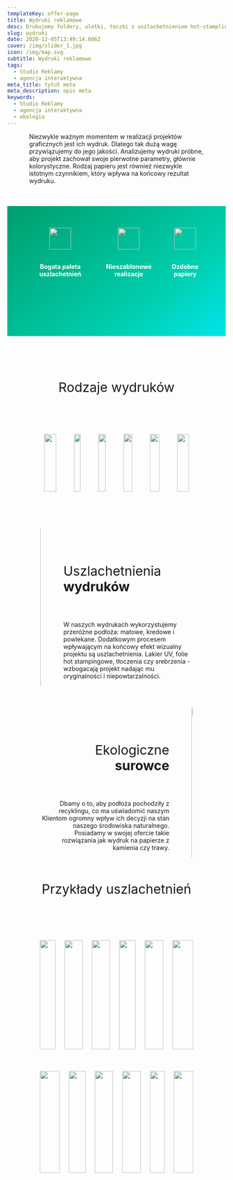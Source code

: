 ```yaml
---
templateKey: offer-page
title: Wydruki reklamowe
desc: Drukujemy foldery, ulotki, teczki z uszlachetnieniem hot-stamplingowym.
slug: wydruki
date: 2020-12-05T13:49:14.606Z
cover: /img/slider_1.jpg
icon: /img/map.svg
subtitle: Wydruki reklamowe
tags:
  - Studio Reklamy
  - agencja interaktywna
meta_title: tytuł meta
meta_description: opis meta
keywords:
  - Studio Reklamy
  - agencja interaktywna
  - ekologia
---
```

<div style="margin-left:10%;margin-right:10%">
<p>Niezwykle ważnym momentem w realizacji projektów graficznych jest ich wydruk. Dlatego tak dużą wagę przywiązujemy do jego jakości. Analizujemy wydruki próbne, aby projekt zachował swoje pierwotne parametry, głównie kolorystyczne. Rodzaj papieru jest również niezwykle istotnym czynnikiem, który wpływa na końcowy rezultat wydruku. </p>
</div>

<div style="margin-top:50px;min-height:200px;text-align:center;background-image: linear-gradient(141deg, rgb(0, 158, 108) 0%, rgb(0, 209, 178) 71%, rgb(0, 230, 235) 100%);padding:50px;color:white" class="columns">

<div class="column">
<img src="/img/offer-icons/paleta.svg" width="50px" />
<br><br>
<p><b>Bogata paleta uszlachetnień</b></p>
</div>

<div class="column">
<img src="/img/offer-icons/nieszablonowe-realizacje.svg" width="50px" />
<br><br>
<p><b>Nieszablonowe realizacje</b></p>
</div>

<div class="column">
<img src="/img/offer-icons/ozdobne-papiery.svg" width="50px" />
<br><br>
<p><b>Ozdobne papiery</b></p>
</div>

</div>

<p style="font-size:30px;text-align:center;margin-top:100px"> Rodzaje wydruków </p>
<div style="text-align:center;padding:50px;margin-left:5%;margin-right:5%" class="columns">

<div class="column" style="margin:10px">
<img class="oimg" src="https://artopen.netlify.app/img/wydruki-form/wizytowki.png" width="100%" />
<br><br>
<p><b>Wizytówki</b></p>
</div>

<div class="column" style="margin:10px">
<img class="oimg" src="https://artopen.netlify.app/img/wydruki-form/ulotka.png" width="100%" />
<br><br>
<p><b>Ulotki</b></p>
</div>

<div class="column" style="margin:10px">
<img class="oimg" src="https://artopen.netlify.app/img/wydruki-form/teczka.png" width="100%" />
<br><br>
<p><b>Teczki</b></p>
</div>

<div class="column" style="margin:10px">
<img class="oimg" src="https://artopen.netlify.app/img/wydruki-form/plakat.png" width="100%" />
<br><br>
<p><b>Plakaty</b></p>
</div>

<div class="column" style="margin:10px">
<img class="oimg" src="https://artopen.netlify.app/img/wydruki-form/katalog.png" width="100%" />
<br><br>
<p><b>Katalogi</b></p>
</div>

<div class="column" style="margin:10px">
<img class="oimg" src="https://artopen.netlify.app/img/wydruki-form/publikacja.png" width="100%" />
<br><br>
<p><b>Publikacje</b></p>
</div>

</div>


<div class="columns" style="margin-left:10%;margin-right:10%;padding:5%">
<div class="column" style="padding:0px">
<img class="oimg" width="100%" src="https://artopen.pl/images/2020/04/07/wizytowki-cargo.jpg" />
</div>
<div class="column" style="margin-top:50px;padding-left:30px">
<p style="font-size:30px">Uszlachetnienia<b> wydruków</b></p>
<br>
<p>
W naszych wydrukach wykorzystujemy przeróżne podłoża: matowe, kredowe i powlekane. Dodatkowym procesem wpływającym na końcowy efekt wizualny projektu są uszlachetnienia. Lakier UV, folie hot stampingowe, tłoczenia czy srebrzenia - wzbogacają projekt nadając mu oryginalności i niepowtarzalności.
</p>
</div>

</div>

<div class="columns" style="margin-left:10%;margin-right:10%;padding:5%">
<div class="column" style="margin-top:50px;text-align:right;padding-right:30px">
<p style="font-size:30px">Ekologiczne <b>surowce</b></p>
<br>
<p>
Dbamy o to, aby podłoża pochodziły z recyklingu, co ma uświadomić naszym Klientom ogromny wpływ ich decyzji na stan naszego środowiska naturalnego. Posiadamy w swojej ofercie takie rozwiązania jak wydruk na papierze z kamienia czy trawy.
</p>
</div>
<div class="column" style="padding:0px">
<img class="oimg" width="100%" src="https://artopen.pl/images/2020/04/07/eko-duo.jpg" />
</div>
</div>

<div style="margin-left:5%;margin-right:5%">
<p style="font-size:30px;text-align:center"> Przykłady uszlachetnień </p>
<div style="margin-top:50px;min-height:200px;text-align:center;padding:50px;padding-bottom:0px" class="columns">

<div class="column">
<img class="oimg" src="https://artopen.pl/images/2020/04/11/hotsamping_foliamat.jpg" width="100%" />
<br><br>
<p><b>Hot-stamping srebrny na podłożu z folią mat</b></p>
</div>

<div class="column">
<img class="oimg" src="https://artopen.pl/images/2020/04/11/hotsamping_barwiony.jpg" width="100%" />
<br><br>
<p><b>Hot-stamping złoty na podłożu barwionym w masie</b></p>
</div>

<div class="column">
<img class="oimg" src="https://artopen.pl/images/2020/04/11/hotsamping_softtouch.jpg" width="100%" />
<br><br>
<p><b>Hot-stamping srebrny na podłożu z folią soft-touch</b></p>
</div>

<div class="column">
<img class="oimg" src="https://artopen.pl/images/2020/04/11/lakieruv_mat.jpg" width="100%" />
<br><br>
<p><b>Lakier UV na podłożu z papieru kredowego mat</b></p>
</div>

<div class="column">
<img class="oimg" src="https://artopen.pl/images/2020/04/11/lakieruv_barwiony.jpg" width="100%" />
<br><br>
<p><b>Lakier UV wybiórczy na podłożu barwionym w masie</b></p>
</div>

<div class="column">
<img class="oimg" src="https://artopen.pl/images/2020/04/11/barwione_brzegi.jpg" width="100%" />
<br><br>
<p><b>Barwione brzegi składają się z trzech połączonych warstw</b></p>
</div>

</div>
<div style="margin-top:0px;min-height:200px;text-align:center;padding:50px;" class="columns">

<div class="column">
<img class="oimg" src="https://artopen.pl/images/2020/04/11/uv_platinum.jpg" width="100%" />
<br><br>
<p><b>Lakier błysk UV z tłoczeniem na podłożu Platinum</b></p>
</div>

<div class="column">
<img class="oimg" src="https://artopen.pl/images/2020/04/11/lakieruv_gold.jpg" width="100%" />
<br><br>
<p><b>Podłoże ozdobne Gold z lakierem UV błysk</b></p>
</div>

<div class="column">
<img class="oimg" src="https://artopen.pl/images/2020/04/11/hotstamping_srebrny.jpg" width="100%" />
<br><br>
<p><b>Hot-stamping srebrny na podłożu ozdobnym</b></p>
</div>

<div class="column">
<img class="oimg" src="https://artopen.pl/images/2020/04/11/zlote_podloze.jpg" width="100%" />
<br><br>
<p><b>Zadruk na złotym podłożu barwionym w masie</b></p>
</div>

<div class="column">
<img class="oimg" src="https://artopen.pl/images/2020/04/11/lakieruv_3d.jpg" width="100%" />
<br><br>
<p><b>Tłoczenie z lakierem wybiórczym UV</b></p>
</div>

<div class="column">
<img class="oimg" src="https://artopen.pl/images/2020/04/11/perlowe_podloza.jpg" width="100%" />
<br><br>
<p><b>Perłowe podłoża ozdobne o brokatowym połysku</b></p>
</div>

</div>
</div>

